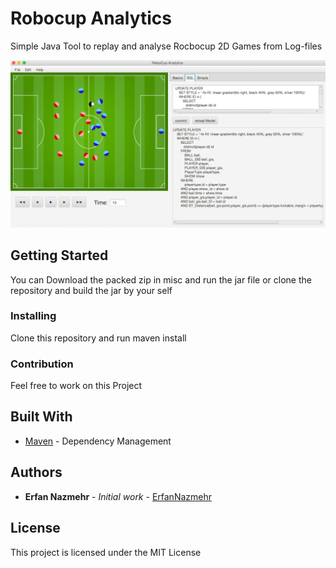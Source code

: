 # Robocup Analytics

Simple Java Tool to replay and analyse Rocbocup 2D Games from Log-files

![alt tag](RobocupAnalytics.png)

## Getting Started

You can Download the packed zip in misc and run the jar file or clone the repository and build the jar by your self

### Installing

Clone this repository and run maven install

### Contribution

Feel free to work on this Project

## Built With

* [Maven](https://maven.apache.org/) - Dependency Management

## Authors

* **Erfan Nazmehr** - *Initial work* - [ErfanNazmehr](https://github.com/illiano)

## License

This project is licensed under the MIT License
